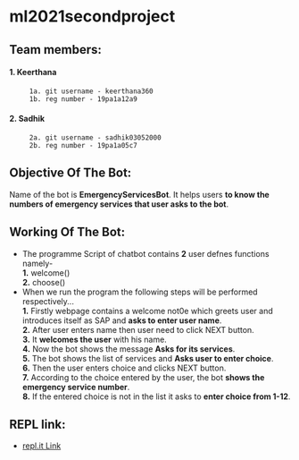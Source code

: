 # ml2021secondproject
## Team members:<br />
  #### 1. Keerthana<br />
         1a. git username - keerthana360
         1b. reg number - 19pa1a12a9
  #### 2. Sadhik<br />
         2a. git username - sadhik03052000
         2b. reg number - 19pa1a05c7
## Objective Of The Bot:<br />
Name of the bot is **EmergencyServicesBot**. It helps users **to know the numbers of emergency services that user asks to the bot**.<br />
## Working Of The Bot:
* The programme Script of chatbot contains **2** user defnes functions namely-<br />
              **1.** welcome()<br />
              **2.** choose()<br />
* When we run the program the following steps will be performed respectively...<br />
           **1.** Firstly webpage contains a welcome not0e which greets user and introduces itself as SAP and **asks to enter user name**.<br />
           **2.** After user enters name then user need to click NEXT button.<br />
           **3.** It **welcomes the user** with his name.<br />
           **4.** Now the bot shows the message **Asks for its services**.<br />
           **5.** The bot shows the list of services and **Asks user to enter choice**.<br />
           **6.** Then the user enters choice and clicks NEXT button.<br />
           **7.** According to the choice entered by the user, the bot **shows the emergency service number**.<br />
           **8.** If the entered choice is not in the list it asks to **enter choice from 1-12**.<br />
## REPL link:
* [repl.it Link](https://repl.it/@sadhik03052000/StableBeneficialBackground#index.html)<br />
